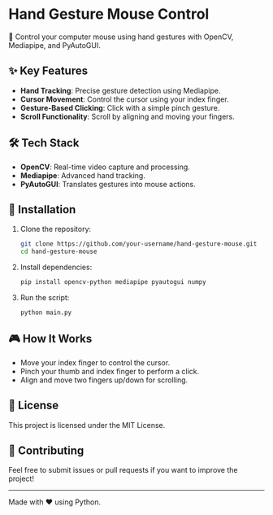 # Hand Gesture Mouse Control

🚀 Control your computer mouse using hand gestures with OpenCV, Mediapipe, and PyAutoGUI.

## ✨ Key Features
- **Hand Tracking**: Precise gesture detection using Mediapipe.
- **Cursor Movement**: Control the cursor using your index finger.
- **Gesture-Based Clicking**: Click with a simple pinch gesture.
- **Scroll Functionality**: Scroll by aligning and moving your fingers.

## 🛠️ Tech Stack
- **OpenCV**: Real-time video capture and processing.
- **Mediapipe**: Advanced hand tracking.
- **PyAutoGUI**: Translates gestures into mouse actions.

## 📌 Installation
1. Clone the repository:
   ```sh
   git clone https://github.com/your-username/hand-gesture-mouse.git
   cd hand-gesture-mouse
   ```
2. Install dependencies:
   ```sh
   pip install opencv-python mediapipe pyautogui numpy
   ```
3. Run the script:
   ```sh
   python main.py
   ```

## 🎮 How It Works
- Move your index finger to control the cursor.
- Pinch your thumb and index finger to perform a click.
- Align and move two fingers up/down for scrolling.

## 📜 License
This project is licensed under the MIT License.

## 🤝 Contributing
Feel free to submit issues or pull requests if you want to improve the project!

---
Made with ❤️ using Python.

